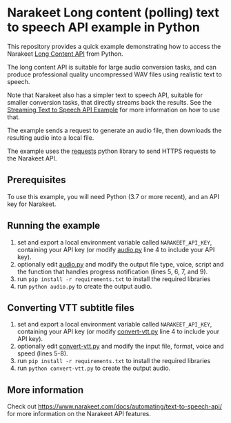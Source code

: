 # Narakeet Long content (polling) text to speech API example in Python

This repository provides a quick example demonstrating how to access the
Narakeet [Long Content API](https://www.narakeet.com/docs/automating/text-to-speech-api/#polling) from Python.

The long content API is suitable for large audio conversion tasks, and can
produce professional quality uncompressed WAV files using realistic text to
speech.

Note that Narakeet also has a simpler text to speech API, suitable for smaller conversion tasks, that directly streams back the results. 
See the [Streaming Text to Speech API Example](https://github.com/narakeet/text-to-speech-api-python-example) for more information on how to use that.

The example sends a request to generate an audio file, then downloads the resulting audio into a local file. 

The example uses the [requests](https://requests.readthedocs.io/en/latest/) python library to send HTTPS requests to the Narakeet API.

## Prerequisites

To use this example, you will need Python (3.7 or more recent), and an API key for Narakeet.

## Running the example

1. set and export a local environment variable called `NARAKEET_API_KEY`, containing your API key (or modify [audio.py](audio.py) line 4 to include your API key).
2. optionally edit [audio.py](audio.py) and modify the output file type, voice, script and the function that handles progress notification (lines 5, 6, 7, and 9).
3. run `pip install -r requirements.txt` to install the required libraries
4. run `python audio.py` to create the output audio.

## Converting VTT subtitle files

1. set and export a local environment variable called `NARAKEET_API_KEY`, containing your API key (or modify [convert-vtt.py](convert-vtt.py) line 4 to include your API key).
2. optionally edit [convert-vtt.py](convert-vtt.py) and modify the input file, format, voice and speed (lines 5-8).
3. run `pip install -r requirements.txt` to install the required libraries
4. run `python convert-vtt.py` to create the output audio.

## More information

Check out <https://www.narakeet.com/docs/automating/text-to-speech-api/> for more information on the Narakeet API features.


